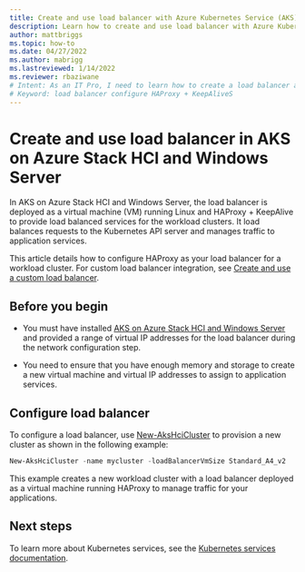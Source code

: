```yaml
---
title: Create and use load balancer with Azure Kubernetes Service (AKS) on Azure Stack HCI
description: Learn how to create and use load balancer with Azure Kubernetes Service (AKS) on Azure Stack HCI.
author: mattbriggs
ms.topic: how-to
ms.date: 04/27/2022
ms.author: mabrigg 
ms.lastreviewed: 1/14/2022
ms.reviewer: rbaziwane
# Intent: As an IT Pro, I need to learn how to create a load balancer and use it as a Virtual Machine (VM)
# Keyword: load balancer configure HAProxy + KeepAliveS
---
```


# Create and use load balancer in AKS on Azure Stack HCI and Windows Server

In AKS on Azure Stack HCI and Windows Server, the load balancer is deployed as a virtual machine (VM) running Linux and HAProxy + KeepAlive to provide load balanced services for the workload clusters. It load balances requests to the Kubernetes API server and manages traffic to application services.

This article details how to configure HAProxy as your load balancer for a workload cluster. For custom load balancer integration, see [Create and use a custom load balancer](configure-custom-load-balancer.md).

## Before you begin

- You must have installed [AKS on Azure Stack HCI and Windows Server](kubernetes-walkthrough-powershell.md) and provided a range of virtual IP addresses for the load balancer during the network configuration step.
  
- You need to ensure that you have enough memory and storage to create a new virtual machine and virtual IP addresses to assign to application services.

## Configure load balancer

To configure a load balancer, use [New-AksHciCluster](./reference/ps/new-akshcicluster.md) to provision a new cluster as shown in the following example:

```powershell
New-AksHciCluster -name mycluster -loadBalancerVmSize Standard_A4_v2
```

This example creates a new workload cluster with a load balancer deployed as a virtual machine running HAProxy to manage traffic for your applications.

## Next steps 

To learn more about Kubernetes services, see the [Kubernetes services documentation](https://kubernetes.io/docs/concepts/services-networking/service/). 